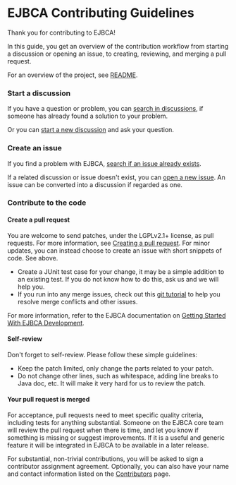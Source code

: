 # EJBCA Contributing Guidelines <!-- omit in toc -->

Thank you for contributing to EJBCA!

In this guide, you get an overview of the contribution workflow from starting a discussion or opening an issue, to creating, reviewing, and merging a pull request.

For an overview of the project, see [README](README.md). 

### Start a discussion
If you have a question or problem, you can [search in discussions](../../discussions), if someone has already found a solution to your problem. 

Or you can [start a new discussion](../../discussions/new/choose) and ask your question. 

### Create an issue

If you find a problem with EJBCA, [search if an issue already exists](../../issues).

If a related discussion or issue doesn't exist, you can [open a new issue](../../issues/new). An issue can be converted into a discussion if regarded as one.

### Contribute to the code

#### Create a pull request

You are welcome to send patches, under the LGPLv2.1+ license, as pull requests. For more information, see [Creating a pull request](https://docs.github.com/en/pull-requests/collaborating-with-pull-requests/proposing-changes-to-your-work-with-pull-requests/creating-a-pull-request). For minor updates, you can instead choose to create an issue with short snippets of code. See above.

* Create a JUnit test case for your change, it may be a simple addition to an existing test. If you do not know how to do this, ask us and we will help you. 
* If you run into any merge issues, check out this [git tutorial](https://github.com/skills/resolve-merge-conflicts) to help you resolve merge conflicts and other issues.

For more information, refer to the EJBCA documentation on [Getting Started With EJBCA Development](https://docs.keyfactor.com/ejbca/latest/getting-started-with-ejbca-development).

#### Self-review

Don't forget to self-review. Please follow these simple guidelines:
* Keep the patch limited, only change the parts related to your patch. 
* Do not change other lines, such as whitespace, adding line breaks to Java doc, etc. It will make it very hard for us to review the patch.


#### Your pull request is merged

For acceptance, pull requests need to meet specific quality criteria, including tests for anything substantial. Someone on the EJBCA core team will review the pull request when there is time, and let you know if something is missing or suggest improvements. If it is a useful and generic feature it will be integrated in EJBCA to be available in a later release.

For substantial, non-trivial contributions, you will be asked to sign a contributor assignment agreement. Optionally, you can also have your name and contact information listed on the [Contributors](https://www.ejbca.org/contributors/) page. 

